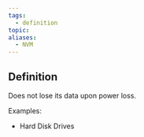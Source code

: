 ```yaml
---
tags:
  - definition
topic: 
aliases:
  - NVM
---
```

## Definition
Does not lose its data upon power loss.

Examples:
- Hard Disk Drives